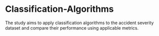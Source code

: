 # Classification-Algorithms
The study aims to apply classification algorithms to the accident severity dataset and compare their performance using applicable metrics.

